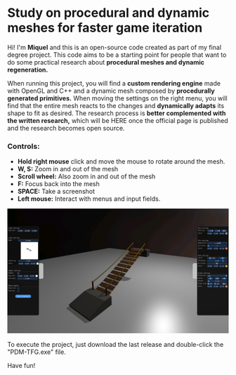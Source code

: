 # Study on procedural and dynamic meshes for faster game iteration

Hi! I'm **Miquel** and this is an open-source code created as part of my final degree project. This code aims to be a starting point for people that want to do some practical research about **procedural meshes and dynamic regeneration.** 

When running this project, you will find a **custom rendering engine** made with OpenGL and C++ and a dynamic mesh composed by **procedurally generated primitives.** When moving the settings on the right menu, you will find that the entire mesh reacts to the changes and **dynamically adapts** its shape to fit as desired. The research process is **better complemented with the written research,** which will be HERE once the official page is published and the research becomes open source.

### Controls:
* **Hold right mouse** click and move the mouse to rotate around the mesh.
* **W, S:** Zoom in and out of the mesh
* **Scroll wheel:** Also zoom in and out of the mesh
* **F:** Focus back into the mesh
* **SPACE:** Take a screenshot
* **Left mouse:** Interact with menus and input fields.

![Exe capture](https://github.com/MayKoder/TFG-Miquel_Suau_Gonzalez/blob/main/docs/428553355.png)

To execute the project, just download the last release and double-click the "PDM-TFG.exe" file.

Have fun!
